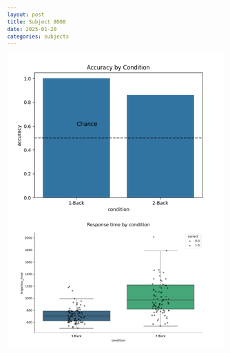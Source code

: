 ```yaml
---
layout: post
title: Subject 8008
date: 2025-01-20
categories: subjects
---
```


![](data/8008/run-16/8008_ATS_acc.png)
![](data/8008/run-16/8008_ATS_rt.png)
